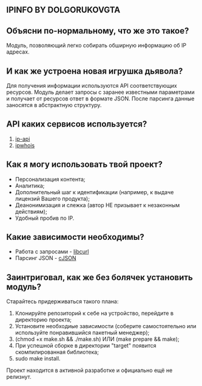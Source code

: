 ## IPINFO BY DOLGORUKOVGTA

## Объясни по-нормальному, что же это такое?
Модуль, позволяющий легко собирать обширную информацию об IP адресах.

## И как же устроена новая игрушка дьявола?
Для получения информации используются API соответствующих ресурсов.
Модуль делает запросы с заранее известными параметрами и получает от ресурсов ответ в формате JSON.
После парсинга данные заносятся в абстрактную структуру.

## API каких сервисов используется?
1. [ip-api](https://ip-api.com)
2. [ipwhois](https://ipwhois.io)

## Как я могу использовать твой проект?
+ Персонализация контента;
+ Аналитика;
+ Дополнительный шаг к идентификации (например, к выдаче лицензий Вашего продукта);
+ Деанонимизация и слежка (автор НЕ призывает к незаконным действиям);
+ Удобный пробив по IP.

## Какие зависимости необходимы?
+ Работа с запросами - [libcurl](https://github.com/curl/curl)
+ Парсинг JSON - [cJSON](https://github.com/DaveGamble/cJSON)

## Заинтриговал, как же без болячек установить модуль?
Cтарайтесь придерживаться такого плана:
1. Клонируйте репозиторий к себе на устройство, перейдите в директорию проекта;
2. Установите необходиые зависимости (соберите самостоятельно или используйте понравившийся пакетный менеджер);
3. (chmod +x make.sh && ./make.sh) ИЛИ (make prepare && make);
3. При успешной сборке в директории "target" появится скомпилированная библиотека;
4. sudo make install.

Проект находится в активной разработке и официально ещё не релизнут.
